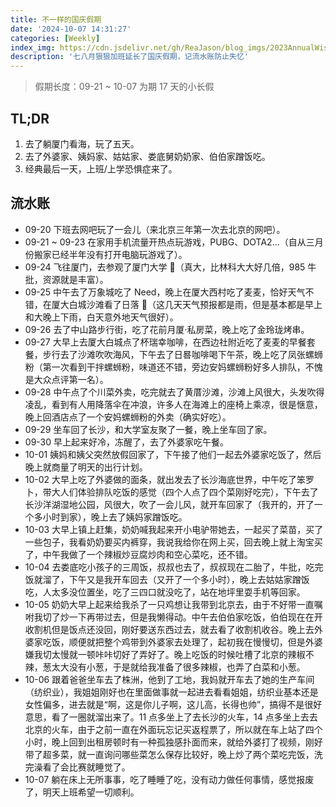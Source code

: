 ```yaml
---
title: 不一样的国庆假期
date: '2024-10-07 14:31:27'
categories: [Weekly]
index_img: https://cdn.jsdelivr.net/gh/ReaJason/blog_imgs/2023AnnualWishes_index_img.png
description: '七八月狠狠加班延长了国庆假期，记流水账防止失忆'
---
```


> 假期长度：09-21 ~ 10-07 为期 17 天的小长假

## TL;DR

1. 去了躺厦门看海，玩了五天。
2. 去了外婆家、姨妈家、姑姑家、娄底舅奶奶家、伯伯家蹭饭吃。
3. 经典最后一天，上班/上学恐惧症来了。

## 流水账

- 09-20 下班去网吧玩了一会儿（来北京三年第一次去北京的网吧）。
- 09-21 ~ 09-23 在家用手机流量开热点玩游戏，PUBG、DOTA2...（自从三月份搬家已经半年没有打开电脑玩游戏了）。
- 09-24 飞往厦门，去参观了厦门大学 🏫（真大，比林科大大好几倍，985 牛批，资源就是丰富）。
- 09-25 中午去了万象城吃了 Need，晚上在厦大西村吃了麦麦，恰好天气不错，在厦大白城沙滩看了日落 🌇（这几天天气预报都是雨，但是基本都是早上和大晚上下雨，白天意外地天气很好）。
- 09-26 去了中山路步行街，吃了花前月厦·私房菜，晚上吃了金玲珑烤串。
- 09-27 大早上去厦大白城点了杯瑞幸咖啡，在西边社附近吃了麦麦的早餐套餐，步行去了沙滩吹吹海风，下午去了日晷咖啡喝下午茶，晚上吃了凤张螺蛳粉（第一次看到干拌螺蛳粉，味道还不错，旁边安妈螺蛳粉好多人排队，不愧是大众点评第一名）。
- 09-28 中午点了个川菜外卖，吃完就去了黄厝沙滩，沙滩上风很大，头发吹得凌乱，看到有人用降落伞在冲浪，许多人在海滩上的座椅上乘凉，很是惬意，晚上回酒店点了一个安妈螺蛳粉的外卖（确实好吃）。
- 09-29 坐车回了长沙，和大学室友聚了一餐，晚上坐车回了家。
- 09-30 早上起来好冷，冻醒了，去了外婆家吃午餐。
- 10-01 姨妈和姨父突然放假回家了，下午接了他们一起去外婆家吃饭了，然后晚上就商量了明天的出行计划。
- 10-02 大早上吃了外婆做的面条，就出发去了长沙海底世界，中午吃了笨罗卜，带大人们体验排队吃饭的感觉（四个人点了四个菜刚好吃完），下午去了长沙洋湖湿地公园，风很大，吹了一会儿风，就开车回家了（我开的，开了一个多小时到家），晚上去了姨妈家蹭饭吃。
- 10-03 大早上镇上赶集，奶奶喊我起来开小电驴带她去，一起买了菜苗，买了一些包子，我看奶奶要买内裤穿，我说我给你在网上买，回去晚上就上淘宝买了，中午我做了一个辣椒炒豆腐炒肉和空心菜吃，还不错。
- 10-04 去娄底吃小孩子的三周饭，叔叔也去了，叔叔现在二胎了，牛批，吃完饭就溜了，下午又是我开车回去（又开了一个多小时），晚上去姑姑家蹭饭吃，人太多没位置坐，吃了三四口就没吃了，站在地坪里耍手机等回家。
- 10-05 奶奶大早上起来给我杀了一只鸡想让我带到北京去，由于不好带一直嘱咐我切了炒一下再带过去，但是我懒得动。中午去伯伯家吃饭，伯伯现在在开收割机但是饭点还没回，刚好要送东西过去，就去看了收割机收谷。晚上去外婆家吃饭，顺便就把整个鸡带到外婆家去处理了，起初我在慢慢切，但是外婆嫌我切太慢就一顿咔咔切好了弄好了。晚上吃饭的时候吐槽了北京的辣椒不辣，葱太大没有小葱，于是就给我准备了很多辣椒，也弄了白菜和小葱。
- 10-06 跟着爸爸坐车去了株洲，他到了工地，我妈就开车去了她的生产车间（纺织业），我姐姐刚好也在里面做事就一起进去看看姐姐，纺织业基本还是女性偏多，进去就是“啊，这是你儿子啊，这儿高，长得也帅”，搞得不是很好意思，看了一圈就溜出来了。11 点多坐上了去长沙的火车，14 点多坐上去去北京的火车，由于之前一直在外面玩忘记买返程票了，所以就在车上站了四个小时，晚上回到出租房顿时有一种孤独感扑面而来，就给外婆打了视频，刚好带了超多菜，就一直询问哪些菜怎么保存比较好，晚上炒了两个菜吃完饭，洗完澡看了会比赛就睡觉了。
- 10-07 躺在床上无所事事，吃了睡睡了吃，没有动力做任何事情，感觉报废了，明天上班希望一切顺利。
